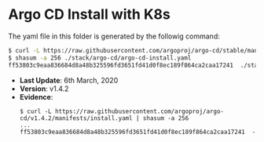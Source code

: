 # Argo CD Install with K8s

The yaml file in this folder is generated by the followig command:

```bash
$ curl -L https://raw.githubusercontent.com/argoproj/argo-cd/stable/manifests/install.yaml > ./stack/argo-cd/argo-cd-install.yaml
$ shasum -a 256 ./stack/argo-cd/argo-cd-install.yaml
ff53803c9eaa836684d8a48b325596fd3651fd41d0f8ec189f864ca2caa17241  ./stack/argo-cd/argo-cd-install.yaml
```

- **Last Update**: 6th March, 2020
- **Version**: v1.4.2
- **Evidence**:
  ```
  $ curl -L https://raw.githubusercontent.com/argoproj/argo-cd/v1.4.2/manifests/install.yaml | shasum -a 256
  ...
  ff53803c9eaa836684d8a48b325596fd3651fd41d0f8ec189f864ca2caa17241  -
  ```
